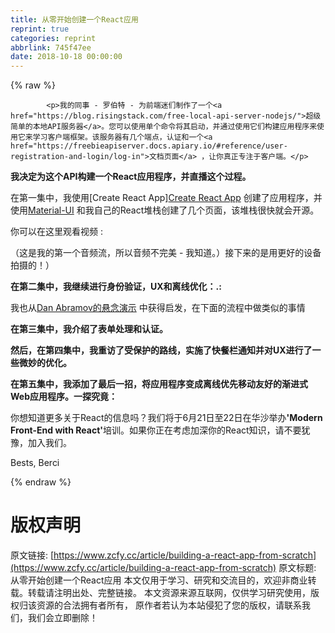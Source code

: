```yaml
---
title: 从零开始创建一个React应用
reprint: true
categories: reprint
abbrlink: 745f47ee
date: 2018-10-18 00:00:00
---
```


{% raw %}

            <p>我的同事 - 罗伯特 - 为前端迷们制作了一个<a href="https://blog.risingstack.com/free-local-api-server-nodejs/">超级简单的本地API服务器</a>。您可以使用单个命令将其启动，并通过使用它们构建应用程序来使用它来学习客户端框架。该服务器有几个端点，认证和一个<a href="https://freebieapiserver.docs.apiary.io/#reference/user-registration-and-login/log-in">文档页面</a> ，让你真正专注于客户端。</p>
<p><strong>我决定为这个API构建一个React应用程序，并直播这个过程。</strong></p>
<p>在第一集中，我使用[Create React App]<a href="https://github.com/facebook/create-react-app">Create React App</a> 创建了应用程序，并使用<a href="http://www.material-ui.com/#/">Material-UI</a> 和我自己的React堆栈创建了几个页面，该堆栈很快就会开源。</p>
<p>你可以在这里观看视频 :</p>
<p>（这是我的第一个音频流，所以音频不完美 - 我知道。）接下来的是用更好的设备拍摄的！）</p>
<p><strong>在第二集中，我继续进行身份验证，UX和离线优化：.:</strong></p>
<p>我也从<a href="https://www.youtube.com/watch?v=v6iR3Zk4oDY">Dan Abramov的悬念演示</a> 中获得启发，在下面的流程中做类似的事情</p>
<p><strong>在第三集中，我介绍了表单处理和认证。</strong></p>
<p><strong>然后，在第四集中，我重访了受保护的路线，实施了快餐栏通知并对UX进行了一些微妙的优化。</strong></p>
<p><strong>在第五集中，我添加了最后一招，将应用程序变成离线优先移动友好的渐进式Web应用程序。一探究竟：</strong> </p>
<p>你想知道更多关于React的信息吗？我们将于6月21日至22日在华沙举办<strong>'Modern Front-End with React'</strong>培训。如果你正在考虑加深你的React知识，请不要犹豫，加入我们。</p>
<p>Bests, Berci</p>

          
{% endraw %}

# 版权声明
原文链接: [https://www.zcfy.cc/article/building-a-react-app-from-scratch](https://www.zcfy.cc/article/building-a-react-app-from-scratch)
原文标题: 从零开始创建一个React应用
本文仅用于学习、研究和交流目的，欢迎非商业转载。转载请注明出处、完整链接。
本文资源来源互联网，仅供学习研究使用，版权归该资源的合法拥有者所有，
原作者若认为本站侵犯了您的版权，请联系我们，我们会立即删除！
